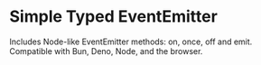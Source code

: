 # Simple Typed EventEmitter

Includes Node-like EventEmitter methods: on, once, off and emit.
Compatible with Bun, Deno, Node, and the browser.

